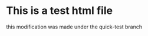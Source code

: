 <div>
    <H1> This is a test html file</H1>
    this modification was made under the quick-test branch
</div>

